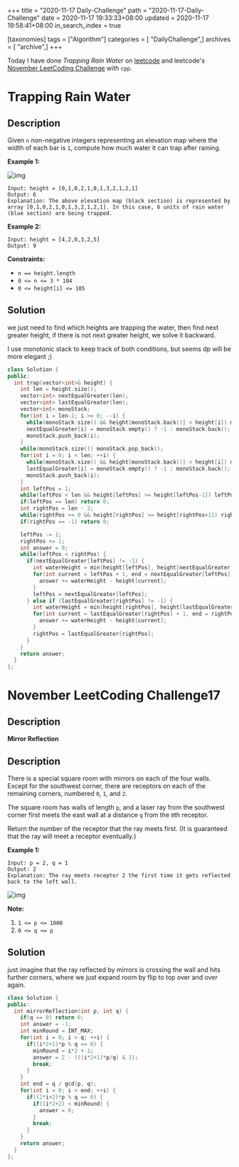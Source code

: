 +++
title = "2020-11-17 Daily-Challenge"
path = "2020-11-17-Daily-Challenge"
date = 2020-11-17 19:33:33+08:00
updated = 2020-11-17 19:58:41+08:00
in_search_index = true

[taxonomies]
tags = ["Algorithm"]
categories = [ "DailyChallenge",]
archives = [ "archive",]
+++

Today I have done *Trapping Rain Water* on [leetcode](https://leetcode.com/problems/trapping-rain-water/) and leetcode's [November LeetCoding Challenge](https://leetcode.com/explore/challenge/card/november-leetcoding-challenge/566/week-3-november-15th-november-21st/3534/) with `cpp`.

<!-- more -->

# Trapping Rain Water

## Description

Given `n` non-negative integers representing an elevation map where the width of each bar is `1`, compute how much water it can trap after raining.

**Example 1:**

![img](https://assets.leetcode.com/uploads/2018/10/22/rainwatertrap.png)

```
Input: height = [0,1,0,2,1,0,1,3,2,1,2,1]
Output: 6
Explanation: The above elevation map (black section) is represented by array [0,1,0,2,1,0,1,3,2,1,2,1]. In this case, 6 units of rain water (blue section) are being trapped.
```

**Example 2:**

```
Input: height = [4,2,0,3,2,5]
Output: 9
```

**Constraints:**

- `n == height.length`
- `0 <= n <= 3 * 104`
- `0 <= height[i] <= 105`

## Solution

we just need to find which heights are trapping the water, then find next greater height, if there is not next greater height, we solve it backward.

I use monotonic stack to keep track of both conditions, but seems dp will be more elegant ;)

``` cpp
class Solution {
public:
  int trap(vector<int>& height) {
    int len = height.size();
    vector<int> nextEqualGreater(len);
    vector<int> lastEqualGreater(len);
    vector<int> monoStack;
    for(int i = len-1; i >= 0; --i) {
      while(monoStack.size() && height[monoStack.back()] < height[i]) monoStack.pop_back();
      nextEqualGreater[i] = monoStack.empty() ? -1 : monoStack.back();
      monoStack.push_back(i);
    }
    while(monoStack.size()) monoStack.pop_back();
    for(int i = 0; i < len; ++i) {
      while(monoStack.size() && height[monoStack.back()] < height[i]) monoStack.pop_back();
      lastEqualGreater[i] = monoStack.empty() ? -1 : monoStack.back();
      monoStack.push_back(i);
    }
    int leftPos = 1;
    while(leftPos < len && height[leftPos] >= height[leftPos-1]) leftPos += 1;
    if(leftPos == len) return 0;
    int rightPos = len - 2;
    while(rightPos >= 0 && height[rightPos] >= height[rightPos+1]) rightPos -= 1;
    if(rightPos == -1) return 0;

    leftPos -= 1;
    rightPos += 1;
    int answer = 0;
    while(leftPos < rightPos) {
      if(nextEqualGreater[leftPos] != -1) {
        int waterHeight = min(height[leftPos], height[nextEqualGreater[leftPos]]);
        for(int current = leftPos + 1, end = nextEqualGreater[leftPos] -1; current <= end; ++current) {
          answer += waterHeight - height[current];
        }
        leftPos = nextEqualGreater[leftPos];
      } else if (lastEqualGreater[rightPos] != -1) {
        int waterHeight = min(height[rightPos], height[lastEqualGreater[rightPos]]);
        for(int current = lastEqualGreater[rightPos] + 1, end = rightPos -1; current <= end; ++current) {
          answer += waterHeight - height[current];
        }
        rightPos = lastEqualGreater[rightPos];
      }
    }
    return answer;
  }
};
```

# November LeetCoding Challenge17

## Description

**Mirror Reflection**

## Description

There is a special square room with mirrors on each of the four walls. Except for the southwest corner, there are receptors on each of the remaining corners, numbered `0`, `1`, and `2`.

The square room has walls of length `p`, and a laser ray from the southwest corner first meets the east wall at a distance `q` from the `0`th receptor.

Return the number of the receptor that the ray meets first. (It is guaranteed that the ray will meet a receptor eventually.)

**Example 1:**

```
Input: p = 2, q = 1
Output: 2
Explanation: The ray meets receptor 2 the first time it gets reflected back to the left wall.
```

![img](https://s3-lc-upload.s3.amazonaws.com/uploads/2018/06/18/reflection.png)

**Note:**

1. `1 <= p <= 1000`
2. `0 <= q <= p`

## Solution

just imagine that the ray reflected by mirrors is crossing the wall and hits further corners, where we just expand room by flip to top over and over again.

``` cpp
class Solution {
public:
  int mirrorReflection(int p, int q) {
    if(q == 0) return 0;
    int answer = -1;
    int minRound = INT_MAX;
    for(int i = 0; i < q; ++i) {
      if((i*2+1)*p % q == 0) {
        minRound = i*2 + 1;
        answer = 2 - (((i*2+1)*p/q) & 1);
        break;
      }
    }
    int end = q / gcd(p, q);
    for(int i = 0; i < end; ++i) {
      if((2*i+2)*p % q == 0) {
        if((i*2+2) < minRound) {
          answer = 0;
        }
        break;
      }
    }
    return answer;
  }
};
```
